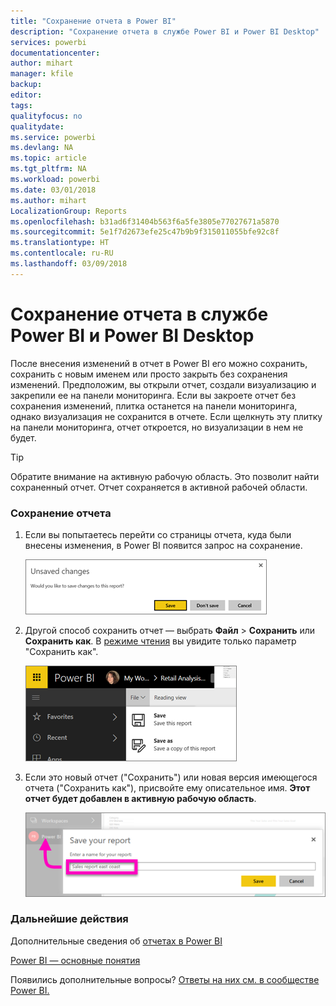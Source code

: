 ```yaml
---
title: "Сохранение отчета в Power BI"
description: "Сохранение отчета в службе Power BI и Power BI Desktop"
services: powerbi
documentationcenter: 
author: mihart
manager: kfile
backup: 
editor: 
tags: 
qualityfocus: no
qualitydate: 
ms.service: powerbi
ms.devlang: NA
ms.topic: article
ms.tgt_pltfrm: NA
ms.workload: powerbi
ms.date: 03/01/2018
ms.author: mihart
LocalizationGroup: Reports
ms.openlocfilehash: b31ad6f31404b563f6a5fe3805e77027671a5870
ms.sourcegitcommit: 5e1f7d2673efe25c47b9b9f315011055bfe92c8f
ms.translationtype: HT
ms.contentlocale: ru-RU
ms.lasthandoff: 03/09/2018
---
```

# <a name="save-a-report-in-power-bi-service-and-power-bi-desktop"></a>Сохранение отчета в службе Power BI и Power BI Desktop
После внесения изменений в отчет в Power BI его можно сохранить, сохранить с новым именем или просто закрыть без сохранения изменений. Предположим, вы открыли отчет, создали визуализацию и закрепили ее на панели мониторинга. Если вы закроете отчет без сохранения изменений, плитка останется на панели мониторинга, однако визуализация не сохранится в отчете. Если щелкнуть эту плитку на панели мониторинга, отчет откроется, но визуализации в нем не будет.

> [!TIP]
> Обратите внимание на активную рабочую область. Это позволит найти сохраненный отчет. Отчет сохраняется в активной рабочей области.
> 
> 

### <a name="to-save-a-report"></a>Сохранение отчета
1. Если вы попытаетесь перейти со страницы отчета, куда были внесены изменения, в Power BI появится запрос на сохранение.
   
   ![Сохранение изменений](media/service-report-save/power-bi-unsaved.png)
2. Другой способ сохранить отчет — выбрать **Файл** \> **Сохранить** или **Сохранить как**. В [режиме чтения](service-reading-view-and-editing-view.md) вы увидите только параметр "Сохранить как". 
   
   ![Сохранение отчета](media/service-report-save/power-bi-save-new.png)
3. Если это новый отчет ("Сохранить") или новая версия имеющегося отчета ("Сохранить как"), присвойте ему описательное имя.  **Этот отчет будет добавлен в активную рабочую область**.
   
    ![присвоение имени отчету](media/service-report-save/power-bi-save-dialog.png)

### <a name="next-steps"></a>Дальнейшие действия
Дополнительные сведения об [отчетах в Power BI](service-reports.md)

[Power BI — основные понятия](service-basic-concepts.md)

Появились дополнительные вопросы? [Ответы на них см. в сообществе Power BI.](http://community.powerbi.com/)

